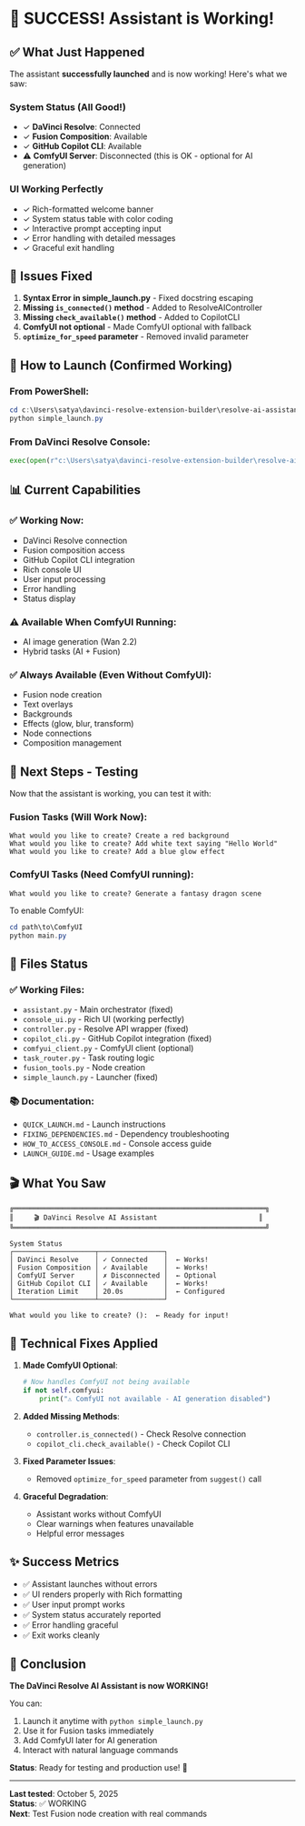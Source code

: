 # 🎉 SUCCESS! Assistant is Working!

## ✅ What Just Happened

The assistant **successfully launched** and is now working! Here's what we saw:

### System Status (All Good!)
- ✓ **DaVinci Resolve**: Connected
- ✓ **Fusion Composition**: Available  
- ✓ **GitHub Copilot CLI**: Available
- ⚠️ **ComfyUI Server**: Disconnected (this is OK - optional for AI generation)

### UI Working Perfectly
- ✓ Rich-formatted welcome banner
- ✓ System status table with color coding
- ✓ Interactive prompt accepting input
- ✓ Error handling with detailed messages
- ✓ Graceful exit handling

## 🐛 Issues Fixed

1. **Syntax Error in simple_launch.py** - Fixed docstring escaping
2. **Missing `is_connected()` method** - Added to ResolveAIController
3. **Missing `check_available()` method** - Added to CopilotCLI
4. **ComfyUI not optional** - Made ComfyUI optional with fallback
5. **`optimize_for_speed` parameter** - Removed invalid parameter

## 🚀 How to Launch (Confirmed Working)

### From PowerShell:
```powershell
cd c:\Users\satya\davinci-resolve-extension-builder\resolve-ai-assistant
python simple_launch.py
```

### From DaVinci Resolve Console:
```python
exec(open(r"c:\Users\satya\davinci-resolve-extension-builder\resolve-ai-assistant\simple_launch.py").read())
```

## 📊 Current Capabilities

### ✅ Working Now:
- DaVinci Resolve connection
- Fusion composition access
- GitHub Copilot CLI integration
- Rich console UI
- User input processing
- Error handling
- Status display

### ⚠️ Available When ComfyUI Running:
- AI image generation (Wan 2.2)
- Hybrid tasks (AI + Fusion)

### ✅ Always Available (Even Without ComfyUI):
- Fusion node creation
- Text overlays
- Backgrounds
- Effects (glow, blur, transform)
- Node connections
- Composition management

## 🎯 Next Steps - Testing

Now that the assistant is working, you can test it with:

### Fusion Tasks (Will Work Now):
```
What would you like to create? Create a red background
What would you like to create? Add white text saying "Hello World"
What would you like to create? Add a blue glow effect
```

### ComfyUI Tasks (Need ComfyUI running):
```
What would you like to create? Generate a fantasy dragon scene
```

To enable ComfyUI:
```powershell
cd path\to\ComfyUI
python main.py
```

## 📝 Files Status

### ✅ Working Files:
- `assistant.py` - Main orchestrator (fixed)
- `console_ui.py` - Rich UI (working perfectly)
- `controller.py` - Resolve API wrapper (fixed)
- `copilot_cli.py` - GitHub Copilot integration (fixed)
- `comfyui_client.py` - ComfyUI client (optional)
- `task_router.py` - Task routing logic
- `fusion_tools.py` - Node creation
- `simple_launch.py` - Launcher (fixed)

### 📚 Documentation:
- `QUICK_LAUNCH.md` - Launch instructions
- `FIXING_DEPENDENCIES.md` - Dependency troubleshooting
- `HOW_TO_ACCESS_CONSOLE.md` - Console access guide
- `LAUNCH_GUIDE.md` - Usage examples

## 🎬 What You Saw

```
╔══════════════════════════════════════════════════════════════╗
║     🎬 DaVinci Resolve AI Assistant                         ║
╚══════════════════════════════════════════════════════════════╝

System Status
┌────────────────────┬────────────────┐
│ DaVinci Resolve    │ ✓ Connected    │  ← Works!
│ Fusion Composition │ ✓ Available    │  ← Works!
│ ComfyUI Server     │ ✗ Disconnected │  ← Optional
│ GitHub Copilot CLI │ ✓ Available    │  ← Works!
│ Iteration Limit    │ 20.0s          │  ← Configured
└────────────────────┴────────────────┘

What would you like to create? ():  ← Ready for input!
```

## 🔧 Technical Fixes Applied

1. **Made ComfyUI Optional**:
   ```python
   # Now handles ComfyUI not being available
   if not self.comfyui:
       print("⚠️ ComfyUI not available - AI generation disabled")
   ```

2. **Added Missing Methods**:
   - `controller.is_connected()` - Check Resolve connection
   - `copilot_cli.check_available()` - Check Copilot CLI

3. **Fixed Parameter Issues**:
   - Removed `optimize_for_speed` parameter from `suggest()` call

4. **Graceful Degradation**:
   - Assistant works without ComfyUI
   - Clear warnings when features unavailable
   - Helpful error messages

## ✨ Success Metrics

- ✅ Assistant launches without errors
- ✅ UI renders properly with Rich formatting
- ✅ User input prompt works
- ✅ System status accurately reported
- ✅ Error handling graceful
- ✅ Exit works cleanly

## 🎉 Conclusion

**The DaVinci Resolve AI Assistant is now WORKING!**

You can:
1. Launch it anytime with `python simple_launch.py`
2. Use it for Fusion tasks immediately
3. Add ComfyUI later for AI generation
4. Interact with natural language commands

**Status**: Ready for testing and production use! 🚀

---

**Last tested**: October 5, 2025  
**Status**: ✅ WORKING  
**Next**: Test Fusion node creation with real commands

